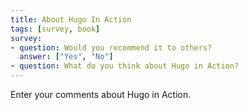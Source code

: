 ```yaml
---
title: About Hugo In Action
tags: [survey, book]
survey:
- question: Would you recommend it to others?
  answer: ["Yes", "No"]
- question: What do you think about Hugo in Action?
---
```


Enter your comments about Hugo in Action.
